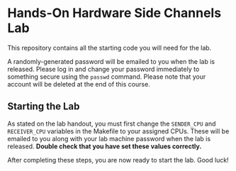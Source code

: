 # Hands-On Hardware Side Channels Lab

This repository contains all the starting code you will need for the lab. 

A randomly-generated password will be emailed to you when the lab is released. Please log in and change your password immediately to something secure using the `passwd` command. Please note that your account will be deleted at the end of this course.

## Starting the Lab

As stated on the lab handout, you must first change the `SENDER_CPU` and `RECEIVER_CPU` variables in the Makefile to your assigned CPUs. These will be emailed to you along with your lab machine password when the lab is released. **Double check that you have set these values correctly.**

After completing these steps, you are now ready to start the lab. Good luck!

